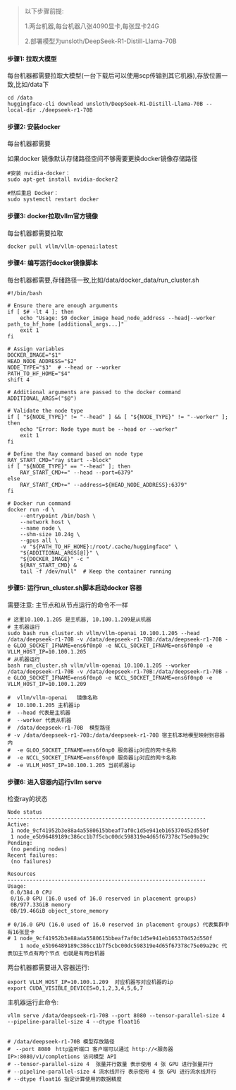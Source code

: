 > 以下步骤前提:
>
> 1.两台机器,每台机器八张4090显卡,每张显卡24G
>
> 2.部署模型为unsloth/DeepSeek-R1-Distill-Llama-70B

#### 步骤1: 拉取大模型

每台机器都需要拉取大模型(一台下载后可以使用scp传输到其它机器),存放位置一致,比如/data下

```shell
cd /data
huggingface-cli download unsloth/DeepSeek-R1-Distill-Llama-70B --local-dir ./deepseek-r1-70B
```



#### 步骤2: 安装docker

每台机器都需要

如果docker 镜像默认存储路径空间不够需要更换docker镜像存储路径

```shell
#安装 nvidia-docker：
sudo apt-get install nvidia-docker2

#然后重启 Docker：
sudo systemctl restart docker
```



#### 步骤3: docker拉取vllm官方镜像

每台机器都需要拉取

```shell
docker pull vllm/vllm-openai:latest
```



#### 步骤4: 编写运行docker镜像脚本

每台机器都需要,存储路径一致,比如/data/docker_data/run_cluster.sh

```shell
#!/bin/bash

# Ensure there are enough arguments
if [ $# -lt 4 ]; then
    echo "Usage: $0 docker_image head_node_address --head|--worker path_to_hf_home [additional_args...]"
    exit 1
fi

# Assign variables
DOCKER_IMAGE="$1"
HEAD_NODE_ADDRESS="$2"
NODE_TYPE="$3"  # --head or --worker
PATH_TO_HF_HOME="$4"
shift 4

# Additional arguments are passed to the docker command
ADDITIONAL_ARGS=("$@")

# Validate the node type
if [ "${NODE_TYPE}" != "--head" ] && [ "${NODE_TYPE}" != "--worker" ]; then
    echo "Error: Node type must be --head or --worker"
    exit 1
fi

# Define the Ray command based on node type
RAY_START_CMD="ray start --block"
if [ "${NODE_TYPE}" == "--head" ]; then
    RAY_START_CMD+=" --head --port=6379"
else
    RAY_START_CMD+=" --address=${HEAD_NODE_ADDRESS}:6379"
fi

# Docker run command
docker run -d \
    --entrypoint /bin/bash \
    --network host \
    --name node \
    --shm-size 10.24g \
    --gpus all \
    -v "${PATH_TO_HF_HOME}:/root/.cache/huggingface" \
    "${ADDITIONAL_ARGS[@]}" \
    "${DOCKER_IMAGE}" -c "
    ${RAY_START_CMD} &
    tail -f /dev/null"  # Keep the container running

```



#### 步骤5: 运行run_cluster.sh脚本启动docker 容器

需要注意: 主节点和从节点运行的命令不一样

```shell
# 这里10.100.1.205 是主机器, 10.100.1.209是从机器
# 主机器运行
sudo bash run_cluster.sh vllm/vllm-openai 10.100.1.205 --head /data/deepseek-r1-70B -v /data/deepseek-r1-70B:/data/deepseek-r1-70B -e GLOO_SOCKET_IFNAME=ens6f0np0 -e NCCL_SOCKET_IFNAME=ens6f0np0 -e VLLM_HOST_IP=10.100.1.205
# 从机器运行
bash run_cluster.sh vllm/vllm-openai 10.100.1.205 --worker /data/deepseek-r1-70B -v /data/deepseek-r1-70B:/data/deepseek-r1-70B -e GLOO_SOCKET_IFNAME=ens6f0np0 -e NCCL_SOCKET_IFNAME=ens6f0np0 -e VLLM_HOST_IP=10.100.1.209

#  vllm/vllm-openai   镜像名称
#  10.100.1.205 主机器ip
#  --head 代表是主机器
#  --worker 代表从机器
#  /data/deepseek-r1-70B  模型路径
# -v /data/deepseek-r1-70B:/data/deepseek-r1-70B 宿主机本地模型映射到容器内
#  -e GLOO_SOCKET_IFNAME=ens6f0np0 服务器ip对应的网卡名称
#  -e NCCL_SOCKET_IFNAME=ens6f0np0 服务器ip对应的网卡名称
#  -e VLLM_HOST_IP=10.100.1.205 当前机器ip

```



#### 步骤6: 进入容器内运行vllm serve

检查ray的状态

```shell
Node status
---------------------------------------------------------------
Active:
 1 node_9cf41952b3e88a4a5580615bbeaf7af0c1d5e941eb165370452d550f
 1 node_e5b96489189c386cc1b7f5cbc00dc598319e4d65f67378c75e09a29c
Pending:
 (no pending nodes)
Recent failures:
 (no failures)

Resources
---------------------------------------------------------------
Usage:
 0.0/384.0 CPU
 0/16.0 GPU (16.0 used of 16.0 reserved in placement groups)
 0B/977.33GiB memory
 0B/19.46GiB object_store_memory

# 0/16.0 GPU (16.0 used of 16.0 reserved in placement groups) 代表集群中有16张显卡
# 1 node_9cf41952b3e88a4a5580615bbeaf7af0c1d5e941eb165370452d550f
	1 node_e5b96489189c386cc1b7f5cbc00dc598319e4d65f67378c75e09a29c 代表加主节点有两个节点 也就是有两台机器

```

两台机器都需要进入容器运行:

```shell
export VLLM_HOST_IP=10.100.1.209  对应机器写对应机器的ip
export CUDA_VISIBLE_DEVICES=0,1,2,3,4,5,6,7
```

主机器运行此命令:

```shell
vllm serve /data/deepseek-r1-70B --port 8080 --tensor-parallel-size 4 --pipeline-parallel-size 4 --dtype float16


# /data/deepseek-r1-70B 模型存放路径
#　--port 8080　http监听端口 客户端可以通过 http://<服务器IP>:8080/v1/completions 访问模型 API
# --tensor-parallel-size 4  张量并行数量 表示使用 4 张 GPU 进行张量并行
# --pipeline-parallel-size 4 流水线并行 表示使用 4 张 GPU 进行流水线并行
# --dtype float16 指定计算使用的数据精度
```


























